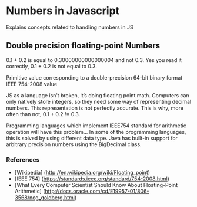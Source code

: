 # Numbers in Javascript
Explains concepts related to handling numbers in JS

##  Double precision floating-point Numbers

0.1 + 0.2 is equal to 0.30000000000000004 and not 0.3. Yes you read it correctly, 0.1 + 0.2 is not equal to 0.3.

Primitive value corresponding to a double-precision 64-bit binary format IEEE 754-2008 value

JS as a language isn’t broken, it’s doing floating point math. Computers can only natively store integers, so they need some way of representing decimal numbers. This representation is not perfectly accurate. This is why, more often than not, 0.1 + 0.2 != 0.3.

Programming languages which implement IEEE754 standard for arithmetic operation will have this problem... In some of the programming languages, this is solved by using different data type. Java has built-in support for arbitrary precision numbers using the BigDecimal class. 

### References
* [Wikipedia] (http://en.wikipedia.org/wiki/Floating_point)
* [IEEE 754] (https://standards.ieee.org/standard/754-2008.html)
* [What Every Computer Scientist Should Know About Floating-Point Arithmetic] (http://docs.oracle.com/cd/E19957-01/806-3568/ncg_goldberg.html)